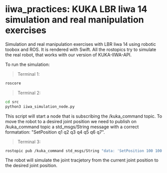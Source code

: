 # iiwa_practices: KUKA LBR Iiwa 14 simulation and real manipulation exercises

Simulation and real manipulation exercises with LBR Iiwa 14 using robotic toobox and ROS. It is rendered with Swift. All the rostopics try to simulate the real robot, that works with our version of KUKA-IIWA-API.

To run the simulation:

>Terminal 1:

```bash
roscore
```

>Terminal 2:

```bash
cd src
python3 iiwa_simulation_node.py
```

This script will start a node that is subscribing the /kuka_command topic. To move the robot to a desired joint position we need to publish on /kuka_command topic a std_msgs/String message with a correct formatation: "SetPosition q1 q2 q3 q4 q5 q6 q7".

>Terminal 3:

```bash
rostopic pub /kuka_command std_msgs/String "data: 'SetPosition 100 100 0 50 50 10 0'"
```

The robot will simulate the joint tracjetory from the current joint position to the desired joint position.